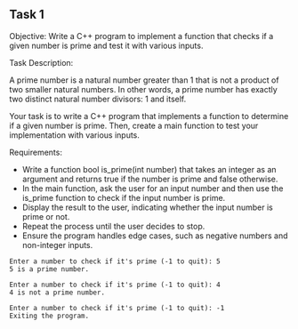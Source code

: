 ## Task 1

Objective: Write a C++ program to implement a function that checks if a given number is prime and test it with various inputs.

Task Description:

A prime number is a natural number greater than 1 that is not a product of two smaller natural numbers. In other words, a prime number has exactly two distinct natural number divisors: 1 and itself.

Your task is to write a C++ program that implements a function to determine if a given number is prime. Then, create a main function to test your implementation with various inputs.

Requirements:

- Write a function bool is_prime(int number) that takes an integer as an argument and returns true if the number is prime and false otherwise.
- In the main function, ask the user for an input number and then use the is_prime function to check if the input number is prime.
- Display the result to the user, indicating whether the input number is prime or not.
- Repeat the process until the user decides to stop.
- Ensure the program handles edge cases, such as negative numbers and non-integer inputs.

```
Enter a number to check if it's prime (-1 to quit): 5
5 is a prime number.

Enter a number to check if it's prime (-1 to quit): 4
4 is not a prime number.

Enter a number to check if it's prime (-1 to quit): -1
Exiting the program.
```
